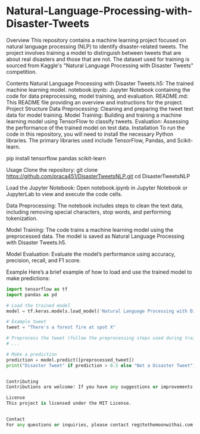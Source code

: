 # Natural-Language-Processing-with-Disaster-Tweets

Overview
This repository contains a machine learning project focused on natural language processing (NLP) to identify disaster-related tweets. The project involves training a model to distinguish between tweets that are about real disasters and those that are not. The dataset used for training is sourced from Kaggle's "Natural Language Processing with Disaster Tweets" competition.

Contents
Natural Language Processing with Disaster Tweets.h5: The trained machine learning model.
notebook.ipynb: Jupyter Notebook containing the code for data preprocessing, model training, and evaluation.
README.md: This README file providing an overview and instructions for the project.
Project Structure
Data Preprocessing: Cleaning and preparing the tweet text data for model training.
Model Training: Building and training a machine learning model using TensorFlow to classify tweets.
Evaluation: Assessing the performance of the trained model on test data.
Installation
To run the code in this repository, you will need to install the necessary Python libraries. The primary libraries used include TensorFlow, Pandas, and Scikit-learn.

pip install tensorflow pandas scikit-learn

Usage
Clone the repository:
git clone https://github.com/praca451/DisasterTweetsNLP.git
cd DisasterTweetsNLP

Load the Jupyter Notebook:
Open notebook.ipynb in Jupyter Notebook or JupyterLab to view and execute the code cells.

Data Preprocessing:
The notebook includes steps to clean the text data, including removing special characters, stop words, and performing tokenization.

Model Training:
The code trains a machine learning model using the preprocessed data. The model is saved as Natural Language Processing with Disaster Tweets.h5.

Model Evaluation:
Evaluate the model’s performance using accuracy, precision, recall, and F1 score.

Example
Here’s a brief example of how to load and use the trained model to make predictions:

```python
import tensorflow as tf
import pandas as pd

# Load the trained model
model = tf.keras.models.load_model('Natural Language Processing with Disaster Tweets.h5')

# Example tweet
tweet = "There's a forest fire at spot X"

# Preprocess the tweet (follow the preprocessing steps used during training)
# ...

# Make a prediction
prediction = model.predict([preprocessed_tweet])
print("Disaster Tweet" if prediction > 0.5 else "Not a Disaster Tweet"))


Contributing
Contributions are welcome! If you have any suggestions or improvements, please open an issue or create a pull request.

License
This project is licensed under the MIT License.


Contact
For any questions or inquiries, please contact reg@tothemoonwithai.com
